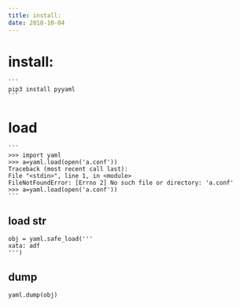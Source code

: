 ```yaml
---
title: install:
date: 2018-10-04
---
```

# install:
    ```
    pip3 install pyyaml
    ```

# load
    ```
    >>> import yaml
    >>> a=yaml.load(open('a.conf'))
    Traceback (most recent call last):
    File "<stdin>", line 1, in <module>
    FileNotFoundError: [Errno 2] No such file or directory: 'a.conf'
    >>> a=yaml.load(open('a.conf'))
    ```

## load str
    obj = yaml.safe_load('''
    xata: adf
    ''')


## dump

    yaml.dump(obj)
